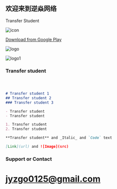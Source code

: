 ## 欢迎来到逆焱网络


Transfer Student

![icon](https://play-lh.googleusercontent.com/IiL5DGCLoFuY5bKdSuDmuV-QPfh8f-GO7yv9nE1t_sFas_4k29wJYJnWWuqQIBfJSbZW=s180-rw)

[Download from Google Play](https://play.google.com/store/apps/details?id=com.AdeveGames.TransferStudent)

![logo](https://play-lh.googleusercontent.com/JG_EgVftSodWsT6KeSJoe7kP-h9EqReu0Ld1oflMbbiZ-NL633OcsUPxUpPRRdmc902_=w1920-h870-rw)

![logo1](https://play-lh.googleusercontent.com/tUUcSrB9Edpf2-XFqzclxn83bFQviMYRNw4VF8vgmR4dUc0t2JiHyAh2bomV-5j6dA=w1920-h870-rw)
### Transfer student



```markdown



# Transfer student 1
## Transfer student 2
### Transfer student 3

- Transfer student
- Transfer student

1. Transfer student
2. Transfer student

**Transfer student** and _Italic_ and `Code` text

[Link](url) and ![Image](src)
```

### Support or Contact
# jyzgo0125@gmail.com
